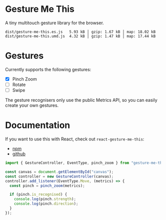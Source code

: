 # Gesture Me This

A tiny multitouch gesture library for the browser.

```
dist/gesture-me-this.es.js   5.93 kB │ gzip: 1.67 kB │ map: 18.02 kB
dist/gesture-me-this.umd.js  4.32 kB │ gzip: 1.47 kB │ map: 17.44 kB
```

# Gestures

Currently supports the following gestures:
- [x] Pinch Zoom
- [ ] Rotate
- [ ] Swipe

The gesture recognisers only use the public Metrics API, so you can easily create your own gestures.

# Documentation

If you want to use this with React, check out `react-gesture-me-this`:
- [npm]()
- [github](https://github.com/rope-hmg/react-gesture-me-this)

```ts
import { GestureController, EventType, pinch_zoom } from "gesture-me-this";

const canvas = document.getElementById("canvas");
const controller = new GestureController(canvas);
controller.add_listener(EventType.Move, (metrics) => {
  const pinch = pinch_zoom(metrics);

  if (pinch.is_recognised) {
    console.log(pinch.strength);
    console.log(pinch.direction);
  }
});
```
